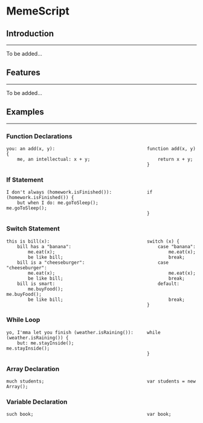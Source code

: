 # MemeScript

## Introduction
---
To be added...

## Features
---
To be added...

## Examples
---

### Function Declarations
```
you: an add(x, y):                                  function add(x, y) {
    me, an intellectual: x + y;                         return x + y;
                                                    }
```

### If Statement
```
I don't always (homework.isFinished()):             if (homework.isFinished()) {
    but when I do: me.goToSleep();                      me.goToSleep(); 
                                                    }
```

### Switch Statement
```
this is bill(x):                                    switch (x) {
    bill has a "banana":                                case "banana":
        me.eat(x);                                          me.eat(x);
        be like bill;                                       break; 
    bill is a "cheeseburger":                           case "cheeseburger":
        me.eat(x);                                          me.eat(x); 
        be like bill;                                       break;
    bill is smart:                                      default:
        me.buyFood();                                       me.buyFood();
        be like bill;                                       break;
                                                    }
```

### While Loop
```
yo, I'mma let you finish (weather.isRaining()):     while (weather.isRaining()) { 
    but: me.stayInside();                               me.stayInside();
                                                    }
```

### Array Declaration
```
much students;                                      var students = new Array();
```

### Variable Declaration
```
such book;                                          var book;
```
